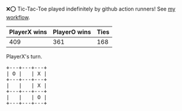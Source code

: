 :x::o: Tic-Tac-Toe played indefinitely by github action runners! See [my workflow](.github/workflows/play.yaml).

|PlayerX wins|PlayerO wins|Ties|
|-|-|-|
|409|361|168|

PlayerX's turn.

<pre>
+---+---+---+
| O |   | X |
+---+---+---+
|   |   | X |
+---+---+---+
|   |   | O |
+---+---+---+
</pre>